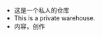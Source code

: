 - 这是一个私人的仓库
- This is a private warehouse.
- 内容，创作

<!---
S123123sd/S123123sd is a ✨ special ✨ repository because its `README.md` (this file) appears on your GitHub profile.
You can click the Preview link to take a look at your changes.
--->
